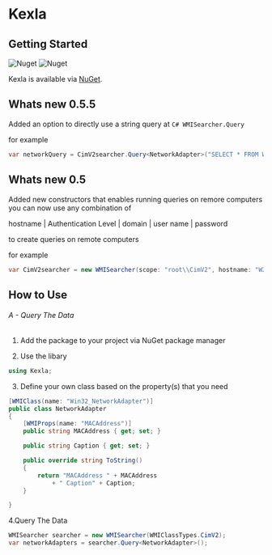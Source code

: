 # Kexla

## Getting Started 
![Nuget](https://img.shields.io/nuget/v/Ofir.Kexla)
![Nuget](https://img.shields.io/nuget/dt/Ofir.Kexla)

Kexla is available via [NuGet](https://www.nuget.org/packages/Ofir.Kexla). 

## Whats new 0.5.5
Added an option to directly use a string query at ```C# WMISearcher.Query```

for example

```C# 
var networkQuery = CimV2searcher.Query<NetworkAdapter>("SELECT * FROM Win32_NetworkAdapter");
```

## Whats new 0.5
Added new constructors that enables running queries on remore computers
you can now use any combination of 

hostname | Authentication Level | domain | user name | password

to create queries on remote computers

for example

```C# 
var CimV2searcher = new WMISearcher(scope: "root\\CimV2", hostname: "W2019SRV-DEV", username: "Admin", password: "pass123");
```


## How to Use

###### A - Query The Data

1. Add the package to your project via NuGet package manager

2. Use the libary
```C# 
using Kexla;
```
3. Define your own class based on the property(s) that you need
```C#
[WMIClass(name: "Win32_NetworkAdapter")]
public class NetworkAdapter
{
    [WMIProps(name: "MACAddress")]
    public string MACAddress { get; set; }

    public string Caption { get; set; }

    public override string ToString()
    {
        return "MACAddress " + MACAddress
            + " Caption" + Caption;
    }

}
```

4.Query The Data
```C#
WMISearcher searcher = new WMISearcher(WMIClassTypes.CimV2);
var networkAdapters = searcher.Query<NetworkAdapter>();
```
